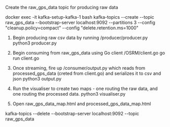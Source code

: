Create the raw_gps_data topic for producing raw data

docker exec -it kafka-setup-kafka-1 bash
kafka-topics --create --topic raw_gps_data --bootstrap-server localhost:9092 --partitions 3 --config "cleanup.policy=compact" --config "delete.retention.ms=1000"

1. Begin producing raw csv data by running /producer/producer.py
python3 producer.py

2. Begin consuming from raw_gps_data using Go client /OSRM/client.go
go run client.go

3. Once streaming, fire up /consumer/output.py which reads from processed_gps_data (creted from client.go) and serializes it to csv and json
python3 output.py

4. Run the visualiser to create two maps - one routing the raw data, and one routing the processed data.
python3 visualiser.py

5. Open raw_gps_data_map.html and processed_gps_data_map.html


kafka-topics --delete --bootstrap-server localhost:9092 --topic raw_gps_data